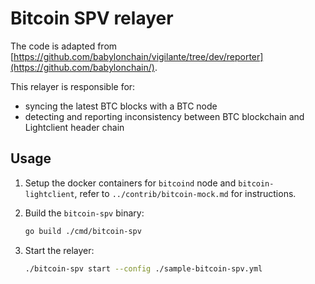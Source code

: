 # Bitcoin SPV relayer

The code is adapted from [https://github.com/babylonchain/vigilante/tree/dev/reporter](https://github.com/babylonchain/).

This relayer is responsible for:

- syncing the latest BTC blocks with a BTC node
- detecting and reporting inconsistency between BTC blockchain and Lightclient header chain

## Usage

1. Setup the docker containers for `bitcoind` node and `bitcoin-lightclient`, refer to `../contrib/bitcoin-mock.md` for instructions.

2. Build the `bitcoin-spv` binary:

    ```bash
    go build ./cmd/bitcoin-spv
    ```

3. Start the relayer:

    ```bash
    ./bitcoin-spv start --config ./sample-bitcoin-spv.yml
    ```
